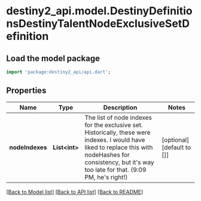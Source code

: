 # destiny2_api.model.DestinyDefinitionsDestinyTalentNodeExclusiveSetDefinition

## Load the model package
```dart
import 'package:destiny2_api/api.dart';
```

## Properties
Name | Type | Description | Notes
------------ | ------------- | ------------- | -------------
**nodeIndexes** | **List&lt;int&gt;** | The list of node indexes for the exclusive set. Historically, these were indexes. I would have liked to replace this with nodeHashes for consistency, but it&#39;s way too late for that. (9:09 PM, he&#39;s right!) | [optional] [default to []]

[[Back to Model list]](../README.md#documentation-for-models) [[Back to API list]](../README.md#documentation-for-api-endpoints) [[Back to README]](../README.md)


